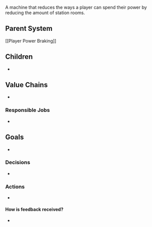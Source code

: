 A machine that reduces the ways a player can spend their power by reducing the amount of station rooms. 
## Parent System
[[Player Power Braking]]
## Children
- 
## Value Chains
- 
### Responsible Jobs
- 
## Goals
- 
### Decisions
- 
### Actions
- 
#### How is feedback received?
- 
